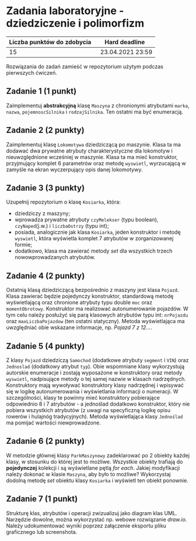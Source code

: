 # Zadania laboratoryjne - dziedziczenie i polimorfizm

| Liczba punktów do zdobycia  | Hard deadline   |
| ------------ | ------------ |
| 15  | 23.04.2021  23:59|


Rozwiązania do zadań zamieść w repozytorium użytym podczas pierwszych ćwiczeń.


## Zadanie 1 (1 punkt)

Zaimplementuj **abstrakcyjną** klasę `Maszyna` z chronionymi atrybutami `marka`, `nazwa`, `pojemnoscSilnika` i `rodzajSilnika`. 
Ten ostatni ma być enumeracją.

## Zadanie 2 (2 punkty)

Zaimplementuj klasę `Lokomotywa` dziedziczącą po maszynie. 
Klasa ta ma dodawać dwa prywatne atrybuty charakterystyczne dla lokomotyw i nieuwzględnione wcześniej w maszynie. 
Klasa ta ma mieć konstruktor, przyjmujący komplet 6 parametrów oraz metodę `wyswietl`, 
wyrzucającą w zamyśle na ekran wyczerpujący opis danej lokomotywy.

## Zadanie 3 (3 punkty)

Uzupełnij repozytorium o klasę `Kosiarka`, która:
- dziedziczy z maszyny;
- wprowadza prywatne atrybuty `czyMelekser` (typu boolean), `czyNaped`(j.w.) i `liczbaOstrzy` (typu int);
- posiada, analogicznie jak klasa `Kosiarka`, jeden konstruktor i metodę `wyswietl`, która wyświetla komplet 7 atrybutów w zorganizowanej formie;
- dodatkowo, klasa ma zawierać metody *set* dla wszystkich trzech nowowprowadzanych atrybutów.

## Zadanie 4 (2 punkty)

Ostatnią klasą dziedziczącą bezpośrednio z maszyny jest klasa `Pojazd`. 
Klasa zawierać będzie pojedynczy konstruktor, standardową metodę wyświetlającą oraz chronione atrybuty typu double `moc` 
oraz `momentObrotowy`. 
Konstruktor ma realizować autonumerowanie pojazdów. W tym celu należy posłużyć się parą klasowych atrybutów typu int: 
`nrPojazdu` oraz `maxLiczbaPojazdow` (ten ostatni statyczny). 
Metoda wyświetlająca ma uwzględniać obie wskazane informacje, np. *Pojazd 7 z 12...*.

## Zadanie 5 (4 punkty)

Z klasy `Pojazd` dziedziczą `Samochod` (dodatkowe atrybuty `segment` i `VIN`) oraz `Jednoslad` (dodatkowy atrybut `typ`). 
Obie wspomniane klasy wykorzystują autorskie enumeracje i zostają wyposażone w konstruktory oraz metody `wyswietl`, 
nadpisujące metody o tej samej nazwie w klasach nadrzędnych. Konstruktory mają wywoływać konstruktory klasy nadrzędnej 
i wpisywać się w logikę autonumerowania i wyświetlania informacji o numeracji. 
W szczególności, klasy te powinny mieć konstruktory pobierające odpowiednio 8 i 7 atrybutów - a jednoślad dodatkowo konstruktor, 
który nie pobiera wszystkich atrybutów (z uwagi na specyficzną logikę opisu rowerów i hulajnóg tradycyjnych). 
Metoda wyświetlająca klasy `Jednoślad` ma pomijać wartości niewprowadzone.

## Zadanie 6 (2 punkty)

W metodzie głównej klasy `ParkMaszynowy` zadeklarować po 2 obiekty każdej klasy, w stosunku do której jest to możliwe. 
Wszystkie obiekty trafiają do **pojedynczej** kolekcji i są wyświetlane pętlą *for each*. 
Jakiej modyfikacji należy dokonać w klasie `Maszyna`, aby było to możliwe? 
Wykorzystaj dodolną metodę *set* obiektu klasy `Kosiarka` i wyświetl ten obiekt ponownie.

## Zadanie 7 (1 punkt)

Strukturę klas, atrybutów i operacji zwizualizuj jako diagram klas UML. 
Narzędzie dowolne, można wykorzystać np. webowe rozwiązanie *draw.io*. 
Należy udokumentować wyniki poprzez załączenie eksportu pliku graficznego lub screenshota.
